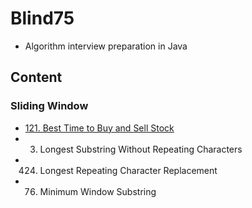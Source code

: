 # Blind75
- Algorithm interview preparation in Java


## Content



### Sliding Window
- [121. Best Time to Buy and Sell Stock](Sliding%20Window/121.%20Best%20Time%20to%20Buy%20and%20Sell%20Stock)
- 3. Longest Substring Without Repeating Characters
- 424. Longest Repeating Character Replacement
- 76. Minimum Window Substring